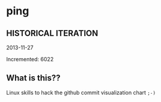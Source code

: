 # ping

## HISTORICAL ITERATION
2013-11-27

Incremented: 6022

## What is this?? 
Linux skills to hack the github commit visualization chart `;-)`
